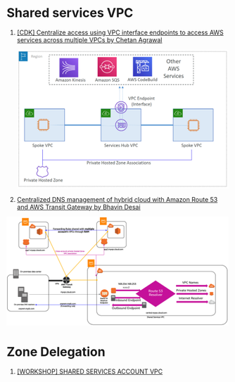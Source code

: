 
# Shared services VPC

1. [[CDK] Centralize access using VPC interface endpoints to access AWS services across multiple VPCs by Chetan Agrawal](https://aws.amazon.com/blogs/networking-and-content-delivery/centralize-access-using-vpc-interface-endpoints/)

    <img src="./images/endpoints-2.png" title="Hub and Spoke architecture" width="900"/>

1. [Centralized DNS management of hybrid cloud with Amazon Route 53 and AWS Transit Gateway by Bhavin Desai](https://aws.amazon.com/blogs/networking-and-content-delivery/centralized-dns-management-of-hybrid-cloud-with-amazon-route-53-and-aws-transit-gateway/)

  <img src="./images/shared-services-vpc.png" title="Shared Services VPC" width="900"/>

# Zone Delegation

1. [[WORKSHOP] SHARED SERVICES ACCOUNT VPC](https://workshop-aws-account-setup.fstehle.com/shared-services-account/)